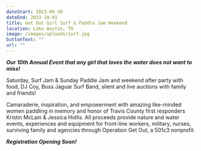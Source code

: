 ```yaml
---
dateStart: 2023-09-30
dateEnd: 2023-10-01
title: Get Out Girl Surf & Paddle Jam Weekend
location: Lake Austin, TX
image: /images/uploads/surf.jpg
buttonText: ""
url: ""
---
```

***O﻿ur 10th Annual Event that any girl that loves the water does not want to miss!***

Saturday, Surf Jam & Sunday Paddle Jam  and weekend after party with food, DJ Coy, Boss Jaguar Surf Band, silent and live auctions with family and friends! 

Camaraderie, inspiration, and empowerment with amazing like-minded women paddling in memory and honor of Travis County first responders Kristin McLain &amp; Jessica Hollis. All proceeds provide nature and water events, experiences and equipment for front-line workers, military, nurses, surviving family and agencies through Operation Get Out, a 501c3 nonprofit.

***R﻿egistration Opening Soon!***